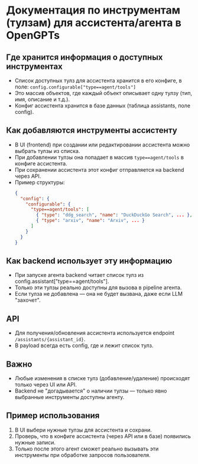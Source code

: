 # Документация по инструментам (тулзам) для ассистента/агента в OpenGPTs

## Где хранится информация о доступных инструментах
- Список доступных тулз для ассистента хранится в его конфиге, в поле:
  `config.configurable["type==agent/tools"]`
- Это массив объектов, где каждый объект описывает одну тулзу (тип, имя, описание и т.д.).
- Конфиг ассистента хранится в базе данных (таблица assistants, поле config).

## Как добавляются инструменты ассистенту
- В UI (frontend) при создании или редактировании ассистента можно выбрать тулзы из списка.
- При добавлении тулзы она попадает в массив `type==agent/tools` в конфиге ассистента.
- При сохранении ассистента этот конфиг отправляется на backend через API.
- Пример структуры:
  ```json
  {
    "config": {
      "configurable": {
        "type==agent/tools": [
          { "type": "ddg_search", "name": "DuckDuckGo Search", ... },
          { "type": "arxiv", "name": "Arxiv", ... }
        ]
      }
    }
  }
  ```

## Как backend использует эту информацию
- При запуске агента backend читает список тулз из config.assistant["type==agent/tools"].
- Только эти тулзы реально доступны для вызова в pipeline агента.
- Если тулза не добавлена — она не будет вызвана, даже если LLM "захочет".

## API
- Для получения/обновления ассистента используется endpoint `/assistants/{assistant_id}`.
- В payload всегда есть config, где и лежит список тулз.

## Важно
- Любые изменения в списке тулз (добавление/удаление) происходят только через UI или API.
- Backend не "догадывается" о наличии тулзы — только явно выбранные инструменты доступны агенту.

## Пример использования
1. В UI выбери нужные тулзы для ассистента и сохрани.
2. Проверь, что в конфиге ассистента (через API или в базе) появились нужные записи.
3. Только после этого агент сможет реально вызывать эти инструменты при обработке запросов пользователя. 
